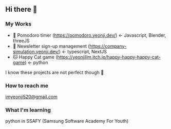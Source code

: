 ## Hi there 👋

### My Works
- 🍅 Pomodoro timer (https://pomodoro.yeonji.dev/) <- Javascript, Blender, threeJS  
- 💌 Newsletter sign-up management (https://company-simulation.yeonji.dev/) <- typescript, NextJS  
- 🐱 Happy Cat game (https://yeonjilim.itch.io/happy-happy-happy-cat-game) <- python  

I know these projects are not perfect though 👀

### How to reach me 
imyeonji520@gmail.com

### What I'm learning
python in SSAFY (Samsung Software Academy For Youth)

<!--
**oyaa52/oyaa52** is a ✨ _special_ ✨ repository because its `README.md` (this file) appears on your GitHub profile.

Here are some ideas to get you started:

- 🔭 I’m currently working on ...
- 🌱 I’m currently learning ...
- 👯 I’m looking to collaborate on ...
- 🤔 I’m looking for help with ...
- 💬 Ask me about ...
- 📫 How to reach me: ...
- 😄 Pronouns: ...
- ⚡ Fun fact: ...
-->
